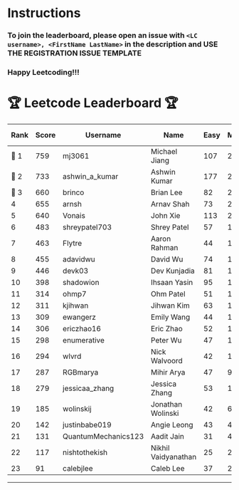 # Instructions
### To join the leaderboard, please open an issue with `<LC username>, <FirstName LastName>` in the description and USE THE REGISTRATION ISSUE TEMPLATE
### Happy Leetcoding!!!


# 🏆 Leetcode Leaderboard 🏆

| Rank | Score | Username       | Name | Easy | Medium | Hard | Problems Solved |
|------|----------------|-----------------|-------------------|--------------|--------------|--------------|--------------|
| 🥇 1 | 759 | mj3061 | Michael Jiang | 107 | 263 | 42 | 412 |
| 🥈 2 | 733 | ashwin_a_kumar | Ashwin Kumar | 177 | 248 | 20 | 445 |
| 🥉 3 | 660 | brinco | Brian Lee | 82 | 244 | 30 | 356 |
| 4 | 655 | arnsh | Arnav Shah | 73 | 213 | 52 | 338 |
| 5 | 640 | Vonais | John Xie | 113 | 217 | 31 | 361 |
| 6 | 483 | shreypatel703 | Shrey Patel | 57 | 186 | 18 | 261 |
| 7 | 463 | Flytre | Aaron Rahman | 44 | 148 | 41 | 233 |
| 8 | 455 | adavidwu | David Wu | 74 | 150 | 27 | 251 |
| 9 | 446 | devk03 | Dev Kunjadia | 81 | 169 | 9 | 259 |
| 10 | 398 | shadowion | Ihsaan Yasin | 95 | 123 | 19 | 237 |
| 11 | 314 | ohmp7 | Ohm Patel | 51 | 115 | 11 | 177 |
| 12 | 311 | kjihwan | Jihwan Kim | 63 | 103 | 14 | 180 |
| 13 | 309 | ewangerz | Emily Wang | 44 | 104 | 19 | 167 |
| 14 | 306 | ericzhao16 | Eric Zhao | 52 | 115 | 8 | 175 |
| 15 | 298 | enumerative | Peter Wu | 47 | 106 | 13 | 166 |
| 16 | 294 | wlvrd | Nick Walvoord | 42 | 117 | 6 | 165 |
| 17 | 287 | RGBmarya | Mihir Arya | 47 | 93 | 18 | 158 |
| 18 | 279 | jessicaa_zhang | Jessica Zhang | 53 | 104 | 6 | 163 |
| 19 | 185 | wolinskij | Jonathan Wolinski | 42 | 67 | 3 | 112 |
| 20 | 142 | justinbabe019 | Angie Leong | 43 | 45 | 3 | 91 |
| 21 | 131 | QuantumMechanics123 | Aadit Jain | 31 | 41 | 6 | 78 |
| 22 | 117 | nishtothekish | Nikhil Vaidyanathan | 25 | 25 | 14 | 64 |
| 23 | 91 | calebjlee | Caleb Lee | 37 | 27 | 0 | 64 |
---